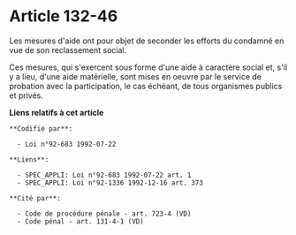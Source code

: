 # Article 132-46

Les mesures d'aide ont pour objet de seconder les efforts du condamné en vue de son reclassement social.

Ces mesures, qui s'exercent sous forme d'une aide à caractère social et, s'il y a lieu, d'une aide matérielle, sont mises en
oeuvre par le service de probation avec la participation, le cas échéant, de tous organismes publics et privés.

**Liens relatifs à cet article**

	**Codifié par**:

	  - Loi n°92-683 1992-07-22

	**Liens**:

	  - SPEC_APPLI: Loi n°92-683 1992-07-22 art. 1
	  - SPEC_APPLI: Loi n°92-1336 1992-12-16 art. 373

	**Cité par**:

	  - Code de procédure pénale - art. 723-4 (VD)
	  - Code pénal - art. 131-4-1 (VD)
